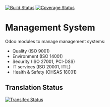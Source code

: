 [![Build Status](https://travis-ci.org/OCA/management-system.svg?branch=7.0)](https://travis-ci.org/OCA/management-system)
[![Coverage Status](https://coveralls.io/repos/OCA/management-system/badge.svg?branch=7.0)](https://coveralls.io/r/OCA/management-system?branch=7.0)

Management System
=================

Odoo modules to manage management systems:

* Quality (ISO 9001)
* Environment (ISO 14001)
* Security (ISO 27001, PCI-DSS)
* IT services (ISO 20001, ITIL)
* Health & Safety (OHSAS 18001)

Translation Status
------------------
[![Transifex Status](https://www.transifex.com/projects/p/OCA-management-system-7-0/chart/image_png)](https://www.transifex.com/projects/p/OCA-management-system-7-0)
